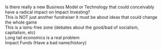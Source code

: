 Is there really a new Business Model or Technology that could conceivably have a radical impact on Impact Investing?  
This is NOT just another fundraiser it must be about ideas that could change the whole game  
This is a isms-free zone (debates about the good/bad of socialism, capitalism, etc)  
Long tail economics is a real problem  
Impact Funds (Have a bad name/history)  
